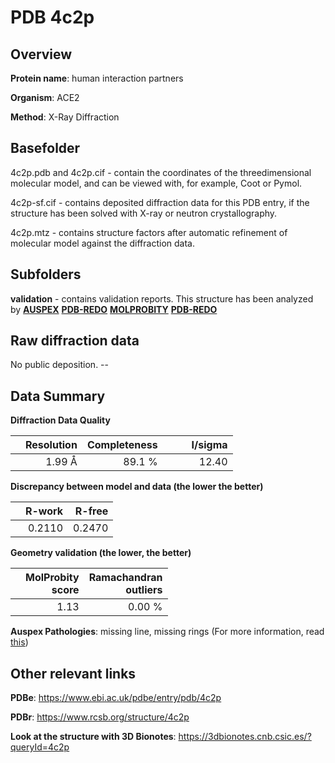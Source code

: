 # PDB 4c2p

## Overview

**Protein name**: human interaction partners

**Organism**: ACE2

**Method**: X-Ray Diffraction

## Basefolder

4c2p.pdb and 4c2p.cif - contain the coordinates of the threedimensional molecular model, and can be viewed with, for example, Coot or Pymol.

4c2p-sf.cif - contains deposited diffraction data for this PDB entry, if the structure has been solved with X-ray or neutron crystallography.

4c2p.mtz - contains structure factors after automatic refinement of molecular model against the diffraction data.

## Subfolders





**validation** - contains validation reports. This structure has been analyzed by [**AUSPEX**](https://github.com/thorn-lab/coronavirus_structural_task_force/tree/master/pdb/human_interaction_partners/ACE2/4c2p/validation/auspex) [**PDB-REDO**](https://github.com/thorn-lab/coronavirus_structural_task_force/tree/master/pdb/human_interaction_partners/ACE2/4c2p/validation/pdb-redo) [**MOLPROBITY**](https://github.com/thorn-lab/coronavirus_structural_task_force/tree/master/pdb/human_interaction_partners/ACE2/4c2p/validation/molprobity) [**PDB-REDO**](https://github.com/thorn-lab/coronavirus_structural_task_force/blob/master/pdb/human_interaction_partners/ACE2/4c2p/validation/Xtriage_output.log) 

## Raw diffraction data

No public deposition. --<br> 

## Data Summary
**Diffraction Data Quality**

|   | Resolution | Completeness| I/sigma |
|---|-------------:|----------------:|--------------:|
|   |1.99 Å|89.1  %|<img width=50/>12.40|

**Discrepancy between model and data (the lower the better)**

|   | **R-work**| **R-free**   
|---|-------------:|----------------:|           
||  0.2110|  0.2470|

**Geometry validation (the lower, the better)**

|   |**MolProbity<br>score**| **Ramachandran<br>outliers** 
|---|-------------:|----------------:|
||  1.13|  0.00 %|

**Auspex Pathologies**: missing line, missing rings (For more information, read [this](https://github.com/thorn-lab/coronavirus_structural_task_force/blob/master/pdb/human_interaction_partners/ACE2/4c2p/validation/auspex/4c2p_auspex_comments.txt))

 



## Other relevant links 
**PDBe**:  https://www.ebi.ac.uk/pdbe/entry/pdb/4c2p
 
**PDBr**: https://www.rcsb.org/structure/4c2p 

**Look at the structure with 3D Bionotes**: https://3dbionotes.cnb.csic.es/?queryId=4c2p

